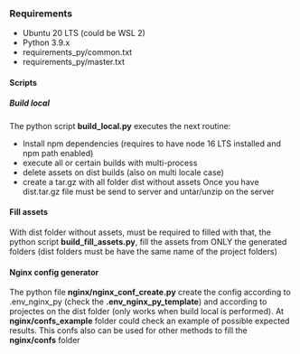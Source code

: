 ### Requirements
* Ubuntu 20 LTS (could be WSL 2)
* Python 3.9.x
* requirements_py/common.txt
* requirements_py/master.txt

#### Scripts
##### Build local
The python script **build_local.py** executes the next routine:
* Install npm dependencies (requires to have node 16 LTS installed and npm path enabled)
* execute all or certain builds with multi-process
* delete assets on dist builds (also on multi locale case)
* create a tar.gz with all folder dist without assets
Once you have dist.tar.gz file must be send to server and untar/unzip on the server

#### Fill assets
With dist folder without assets, must be required to filled with that, the python script **build_fill_assets.py**, fill the assets from ONLY the generated folders (dist folders must be have the same name of the project folders)

#### Nginx config generator
The python file **nginx/nginx_conf_create.py** create the config according to .env_nginx_py (check the **.env_nginx_py_template**) and according to projectes on the dist folder (only works when build local is performed). At **nginx/confs_example** folder could check an example of possible expected results. This confs also can be used for other methods to fill the **nginx/confs** folder